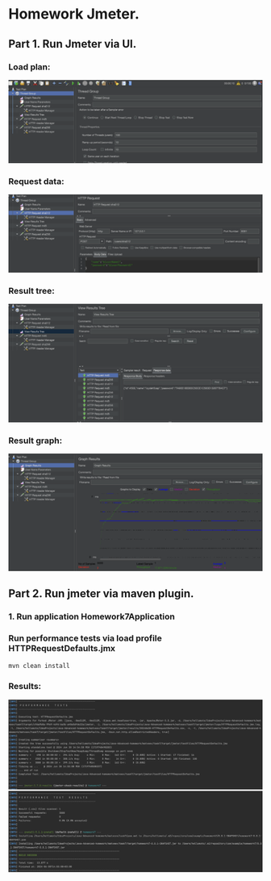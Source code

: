# Homework Jmeter.

## Part 1. Run Jmeter via UI.

###  Load plan:
![ThreadGroup.png](ThreadGroup.png)

###  Request data:
![RequestData.png](RequestData.png)

### Result tree:
![Result_tree.png](Result_tree.png)

### Result graph:
![GraphResult.png](GraphResult.png)


## Part 2. Run jmeter via maven plugin.

### 1. Run application Homework7Application

### Run performance tests via load profile HTTPRequestDefaults.jmx
```
mvn clean install
```

### Results:
![MavenPerformanceTest1.png](MavenPerformanceTest1.png)
![MavenPerformanceTest2.png](MavenPerformanceTest2.png)